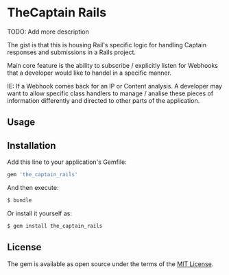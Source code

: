 # TheCaptain Rails
TODO: Add more description

The gist is that this is housing Rail's specific logic for handling Captain responses and submissions in a Rails project.

Main core feature is the ability to subscribe / explicitly listen for Webhooks that a developer would like to handel in a specific manner.

IE: If a Webhook comes back for an IP or Content analysis. A developer may want to allow specific class handlers to manage / analise these pieces of information differently and directed to other parts of the application.

## Usage


## Installation
Add this line to your application's Gemfile:

```ruby
gem 'the_captain_rails'
```

And then execute:
```bash
$ bundle
```

Or install it yourself as:
```bash
$ gem install the_captain_rails
```

## License
The gem is available as open source under the terms of the [MIT License](https://opensource.org/licenses/MIT).
